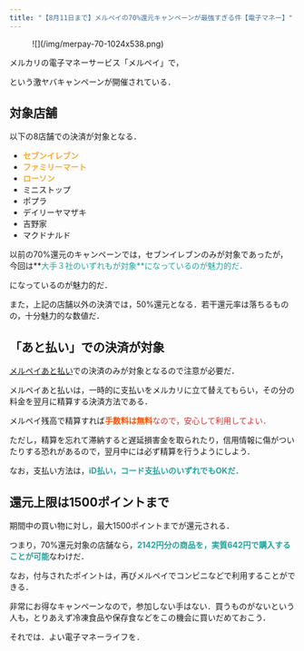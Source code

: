 ```yaml
---
title: "【8月11日まで】メルペイの70%還元キャンペーンが最強すぎる件【電子マネー】"
---
```


<figure class="wp-block-image">![](/img/merpay-70-1024x538.png)</figure>

メルカリの電子マネーサービス「メルペイ」で，

という激ヤバキャンペーンが開催されている．

## 対象店舗

以下の8店舗での決済が対象となる．

* **<span style="color: #d32f2f;"><span style="color: #f9a730" class="text-color">セブンイレブン**
* **<span style="color: #d32f2f;"><span style="color: #f9a730" class="text-color">ファミリーマート**
* **<span style="color: #d32f2f;"><span style="color: #f9a730" class="text-color">ローソン**
* ミニストップ
* ポプラ
* デイリーヤマザキ
* 吉野家
* マクドナルド

以前の70%還元のキャンペーンでは，セブンイレブンのみが対象であったが，今回は**<span style="color: #1464b3;"><span style="color: #20a39e" class="text-color">大手３社のいずれもが対象**になっているのが魅力的だ．

になっているのが魅力的だ．

また，上記の店舗以外の決済では，50%還元となる．若干還元率は落ちるものの，十分魅力的な数値だ．

## 「あと払い」での決済が対象

[メルペイあと払い](https://www.mercari.com/jp/help_center/article/684/)での決済のみが対象となるので注意が必要だ．

メルペイあと払いは，一時的に支払いをメルカリに立て替えてもらい，その分の料金を翌月に精算する決済方法である．

メルペイ残高で精算すれば<span style="color: #d32f2f;">**<span style="color: #ff4e00" class="text-color">手数料は無料**なので，安心して利用してよい．

ただし，精算を忘れて滞納すると遅延損害金を取られたり，信用情報に傷がついたりする恐れがあるので，翌月中には必ず精算を行うようにしよう．

なお，支払い方法は，**<span style="color: #1464b3;"><span style="color: #20a39e" class="text-color">iD払い，コード支払いのいずれでもOKだ．**

## 還元上限は1500ポイントまで

期間中の買い物に対し，最大1500ポイントまでが還元される．

つまり，70%還元対象の店舗なら，**<span style="color: #1464b3;"><span style="color: #20a39e" class="text-color">2142円分の商品を，実質642円で購入することが可能**なわけだ．

なお，付与されたポイントは，再びメルペイでコンビニなどで利用することができる．

非常にお得なキャンペーンなので，参加しない手はない．買うものがないという人も，とりあえず冷凍食品や保存食などをこの機会に買いだめておこう．

それでは．よい電子マネーライフを．